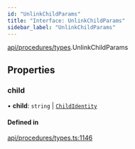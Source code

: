 ```yaml
---
id: "UnlinkChildParams"
title: "Interface: UnlinkChildParams"
sidebar_label: "UnlinkChildParams"
---
```


[api/procedures/types](../../../../../modules/API/Procedures/Types/Types.md).UnlinkChildParams

## Properties

### child

• **child**: `string` \| [`ChildIdentity`](../../../../../classes/API/Entities/Identity/ChildIdentity/ChildIdentity.md)

#### Defined in

[api/procedures/types.ts:1146](https://github.com/PolymeshAssociation/polymesh-sdk/blob/720afb69c/src/api/procedures/types.ts#L1146)
